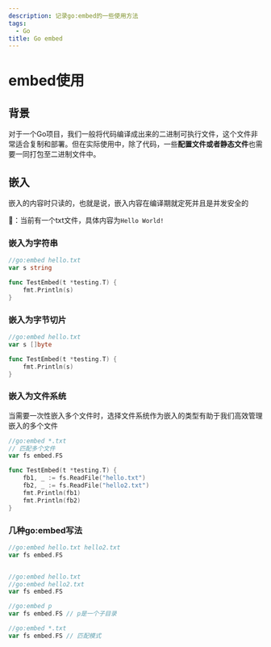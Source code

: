 ```yaml
---
description: 记录go:embed的一些使用方法
tags:
  - Go
title: Go embed
---
```




# embed使用

## 背景

对于一个Go项目，我们一般将代码编译成出来的二进制可执行文件，这个文件非常适合复制和部署。但在实际使用中，除了代码，一些**配置文件或者静态文件**也需要一同打包至二进制文件中。

## 嵌入

嵌入的内容时只读的，也就是说，嵌入内容在编译期就定死并且是并发安全的

🌰：当前有一个txt文件，具体内容为`Hello World!`

### 嵌入为字符串

```go
//go:embed hello.txt
var s string

func TestEmbed(t *testing.T) {
	fmt.Println(s)
}
```

### 嵌入为字节切片

```go
//go:embed hello.txt
var s []byte

func TestEmbed(t *testing.T) {
	fmt.Println(s)
}
```

### 嵌入为文件系统

当需要一次性嵌入多个文件时，选择文件系统作为嵌入的类型有助于我们高效管理嵌入的多个文件

```go
//go:embed *.txt
// 匹配多个文件
var fs embed.FS

func TestEmbed(t *testing.T) {
	fb1, _ := fs.ReadFile("hello.txt")
	fb2, _ := fs.ReadFile("hello2.txt")
	fmt.Println(fb1)
	fmt.Println(fb2)
}
```

### 几种go:embed写法

```go
//go:embed hello.txt hello2.txt
var fs embed.FS


//go:embed hello.txt
//go:embed hello2.txt
var fs embed.FS

//go:embed p
var fs embed.FS // p是一个子目录

//go:embed *.txt
var fs embed.FS // 匹配模式
```




